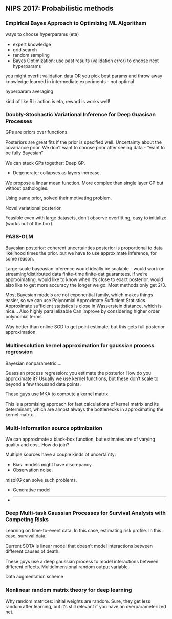 ## NIPS 2017: Probabilistic methods

### Empirical Bayes Approach to Optimizing ML Algorithsm

ways to choose hyperparams (eta)
* expert knowledge
* grid search
* random sampling
* Bayes Optimization: use past results (validation error) to choose next hyperparams

you might overfit validation data
OR you pick best params and throw away knowledge learned in intermediate experiments - not optimal

hyperparam averaging

kind of like RL: action is eta, reward is 
works well!

### Doubly-Stochastic Variational Inference for Deep Guasisan Processes

GPs are priors over functions.

Posteriors are great fits if the prior is specified well.
Uncertainty about the covariance prior.
We don’t want to choose prior after seeing data - “want to be fully Bayesian”

We can stack GPs together: Deep GP.
* Degenerate: collapses as layers increase.

We propose a linear mean function.
More complex than single layer GP but without pathologies.

Using same prior, solved their motivating problem.

Novel variational posterior.

Feasible even with large datasets, don’t observe overfitting, easy to initialize (works out of the box).

### PASS-GLM

Bayesian posterior: coherent uncertainties
posterior is proportional to data likelihood times the prior.
but we have to use approximate inference, for some reason.

Large-scale bayeasian inference would ideally be scalable - would work on streaming/distirbuted data
finite-time finite-dat guarantees. if we’re apprxoimating, would like to know when it’s close to exact posterior.
would also like to get more accuracy the longer we go.
Most methods only get 2/3.

Most Bayesian models are not exponential family, which makes things easier, so we can use Polynomial Approximate Sufficient Statistics.
Approximate sufficient statistics is close in Wasserstein distance, which is nice… 
Also highly parallelizable
Can improve by considering higher order polynomial terms

Way better than online SGD to get point estimate, but this gets full posterior approximation.

### Multiresolution kernel approximation for gaussian process regression

Bayesian nonparametric ...

Guassian process regression: you estimate the posterior
How do you approximate it? Usually we use kernel functions, but these don’t scale to beyond a few thousand data points.

These guys use MKA to compute a kernel matrix. 

This is a promising approach for fast calculations of kernel matrix and its determinant, which are almost always the bottlenecks in approximating the kernel matrix.

### Multi-information source optimization

We can approximate a black-box function, but estimates are of varying quality and cost. How do join?

Multiple sources have a couple kinds of uncertainty:
* Bias. models might have discrepancy.
* Observation noise.

misoKG can solve such problems.
* Generative model
* ____

### Deep Multi-task Gaussian Processes for Survival Analysis with Competing Risks

Learning on time-to-event data. In this case, estimating risk profile. In this case, survival data.

Current SOTA is linear model that doesn’t model interactions between different causes of death.

These guys use a deep gaussian process to model interactions between different effects. 
Multidimensional random output variable.

Data augmentation scheme

### Nonlinear random matrix theory for deep learning

Why random matrices: initial weights are random. Sure, they get less random after learning, but it’s still relevant if you have an overparameterized net.

